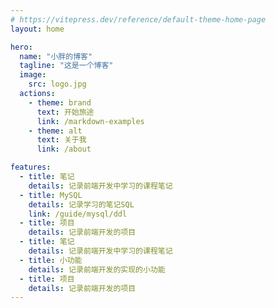 ```yaml
---
# https://vitepress.dev/reference/default-theme-home-page
layout: home

hero:
  name: "小胖的博客"
  tagline: "这是一个博客"
  image:
    src: logo.jpg
  actions:
    - theme: brand
      text: 开始旅途
      link: /markdown-examples
    - theme: alt
      text: 关于我
      link: /about

features:
  - title: 笔记
    details: 记录前端开发中学习的课程笔记
  - title: MySQL
    details: 记录学习的笔记SQL
    link: /guide/mysql/ddl
  - title: 项目
    details: 记录前端开发的项目
  - title: 笔记
    details: 记录前端开发中学习的课程笔记
  - title: 小功能
    details: 记录前端开发的实现的小功能
  - title: 项目
    details: 记录前端开发的项目
---
```


